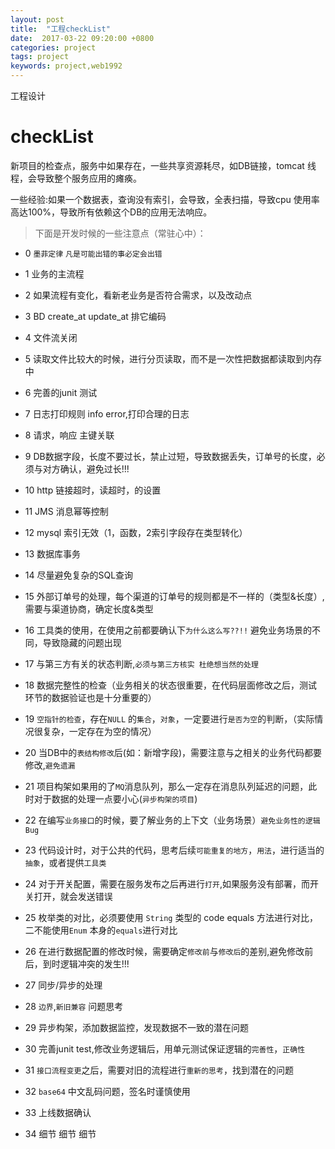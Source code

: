 ```yaml
---
layout: post
title:  "工程checkList"
date:  2017-03-22 09:20:00 +0800
categories: project
tags: project
keywords: project,web1992
---
```



工程设计

<!--more-->

checkList
===

新项目的检查点，服务中如果存在，一些共享资源耗尽，如DB链接，tomcat 线程，会导致整个服务应用的瘫痪。

一些经验:如果一个数据表，查询没有索引，会导致，全表扫描，导致cpu 使用率高达100%，导致所有依赖这个DB的应用无法响应。

> 下面是开发时候的一些注意点（常驻心中）：

- 0 `墨菲定律` `凡是可能出错的事必定会出错`

- 1 业务的主流程

- 2 如果流程有变化，看新老业务是否符合需求，以及改动点

- 3 BD create_at update_at 排它编码

- 4 文件流关闭

- 5 读取文件比较大的时候，进行分页读取，而不是一次性把数据都读取到内存中

- 6 完善的junit 测试

- 7 日志打印规则 info error,打印合理的日志

- 8 请求，响应 主键关联

- 9 DB数据字段，长度不要过长，禁止过短，导致数据丢失，订单号的长度，必须与对方确认，避免过长!!!

- 10 http 链接超时，读超时，的设置

- 11 JMS  消息幂等控制

- 12 mysql 索引无效（1，函数，2索引字段存在类型转化）

- 13 数据库事务

- 14 尽量避免复杂的SQL查询 

- 15 外部订单号的处理，每个渠道的订单号的规则都是不一样的（类型&长度）,需要与渠道协商，确定长度&类型

- 16 工具类的使用，在使用之前都要确认下`为什么这么写??!!` 避免业务场景的不同，导致隐藏的问题出现

- 17 与第三方有关的状态判断,`必须与第三方核实 杜绝想当然的处理`

- 18 数据完整性的检查（业务相关的状态很重要，在代码层面修改之后，测试环节的数据验证也是十分重要的）

- 19 `空指针的检查`，存在`NULL` 的`集合`，`对象`，一定要进行`是否为空`的判断，（实际情况很复杂，一定存在为空的情况）

- 20 当DB中的`表结构修改`后(如：新增字段)，需要注意与之相关的业务代码都要修改,`避免遗漏`

- 21 项目构架如果用的了`MQ`消息队列，那么一定存在消息队列延迟的问题，此时对于数据的处理一点要小心(`异步构架的项目`)

- 22 在编写`业务接口`的时候，要了解业务的上下文（业务场景）`避免业务性的逻辑Bug`

- 23 代码设计时，对于公共的代码，思考后续`可能重复的地方`，`用法`，进行适当的`抽象`，或者提供`工具类`

- 24 对于开关配置，需要在服务发布之后再进行`打开`,如果服务没有部署，而开关打开，就会发送错误

- 25 枚举类的对比，必须要使用 `String` 类型的 code equals 方法进行对比，二不能使用`Enum` 本身的`equals`进行对比

- 26 在进行数据配置的修改时候，需要确定`修改前`与`修改后`的差别,避免修改前后，到时逻辑冲突的发生!!!

- 27 同步/异步的处理

- 28 `边界`,`新旧兼容` 问题思考

- 29 异步构架，添加数据监控，发现数据不一致的潜在问题

- 30 完善junit test,修改业务逻辑后，用单元测试保证逻辑的`完善性`，`正确性`

- 31 `接口流程变更`之后，需要对旧的流程进行`重新的思考`，找到潜在的问题

- 32 `base64` 中文乱码问题，签名时谨慎使用

- 33 上线数据确认

- 34 细节 细节 细节